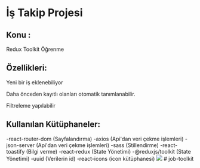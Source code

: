 <h1>İş Takip Projesi</h1>
<h2>Konu : </h2>
<p>Redux Toolkit Öğrenme </p>
<h2>Özellikleri: </h2>
<p>Yeni bir iş eklenebiliyor </p>
<p>Daha önceden kayıtlı olanları otomatik tanımlanabilir.</p>
<p>Filtreleme yapılabilir</p>
<h2>Kullanılan Kütüphaneler:</h2>
-react-router-dom (Sayfalandırma)
-axios (Api'dan veri çekme işlemleri)
-json-server (Api'dan veri çekme işlemleri)
-sass (Stillendirme)
-react-toastify (Bilgi verme)
-react-redux (State Yönetimi)
-@reduxjs/toolkit (State Yönetimi)
-uuid (Verilerin id)
-react-icons (icon kütüphanesi)

<img src="gorsel.gif"/>
#   j o b - t o o l k i t  
 
